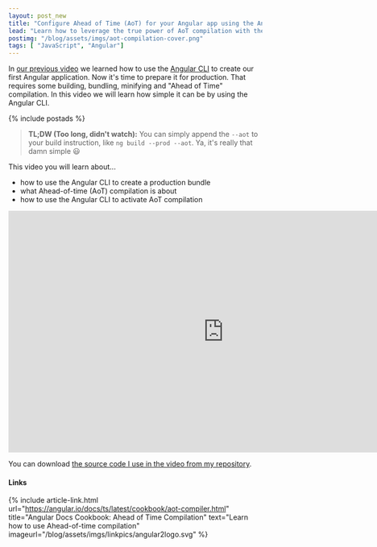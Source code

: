 ```yaml
---
layout: post_new
title: "Configure Ahead of Time (AoT) for your Angular app using the Angular CLI"
lead: "Learn how to leverage the true power of AoT compilation with the CLI"
postimg: "/blog/assets/imgs/aot-compilation-cover.png"
tags: [ "JavaScript", "Angular"]
---
```


<div class="article-intro">
  In <a href="/blog/2016/10/lets-create-ur-first-ng2-app/" target="_blank">our previous video</a> we learned how to use the <a href="" target="_blank">Angular CLI</a> to create our first Angular application. Now it's time to prepare it for production. That requires some building, bundling, minifying and "Ahead of Time" compilation. In this video we will learn how simple it can be by using the Angular CLI.
</div>

{% include postads %}

> **TL;DW (Too long, didn't watch):** You can simply append the `--aot` to your build instruction, like `ng build --prod --aot`. Ya, it's really that damn simple :smiley: 


This video you will learn about...

- how to use the Angular CLI to create a production bundle
- what Ahead-of-time (AoT) compilation is about
- how to use the Angular CLI to activate AoT compilation

<iframe width="853" height="480" src="https://www.youtube.com/embed/nxMCBKpRC60" frameborder="0" allowfullscreen="allowfullscreen"> </iframe>

You can download [the source code I use in the video from my repository](https://github.com/juristr/video-your-first-ng2-app).

#### Links

{%
  include article-link.html
  url="https://angular.io/docs/ts/latest/cookbook/aot-compiler.html"
  title="Angular Docs Cookbook: Ahead of Time Compilation"
  text="Learn how to use Ahead-of-time compilation"
  imageurl="/blog/assets/imgs/linkpics/angular2logo.svg"
%}

